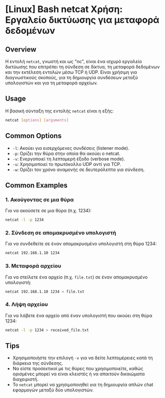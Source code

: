 # [Linux] Bash netcat Χρήση: Εργαλείο δικτύωσης για μεταφορά δεδομένων

## Overview
Η εντολή `netcat`, γνωστή και ως "nc", είναι ένα ισχυρό εργαλείο δικτύωσης που επιτρέπει τη σύνδεση σε δίκτυα, τη μεταφορά δεδομένων και την εκτέλεση εντολών μέσω TCP ή UDP. Είναι χρήσιμη για διαγνωστικούς σκοπούς, για τη δημιουργία συνδέσεων μεταξύ υπολογιστών και για τη μεταφορά αρχείων.

## Usage
Η βασική σύνταξη της εντολής `netcat` είναι η εξής:

```bash
netcat [options] [arguments]
```

## Common Options
- `-l`: Ακούει για εισερχόμενες συνδέσεις (listener mode).
- `-p`: Ορίζει την θύρα στην οποία θα ακούει ο netcat.
- `-v`: Ενεργοποιεί τη λεπτομερή έξοδο (verbose mode).
- `-u`: Χρησιμοποιεί το πρωτόκολλο UDP αντί για TCP.
- `-w`: Ορίζει τον χρόνο αναμονής σε δευτερόλεπτα για σύνδεση.

## Common Examples
### 1. Ακούγοντας σε μια θύρα
Για να ακούσετε σε μια θύρα (π.χ. 1234):
```bash
netcat -l -p 1234
```

### 2. Σύνδεση σε απομακρυσμένο υπολογιστή
Για να συνδεθείτε σε έναν απομακρυσμένο υπολογιστή στη θύρα 1234:
```bash
netcat 192.168.1.10 1234
```

### 3. Μεταφορά αρχείου
Για να στείλετε ένα αρχείο (π.χ. `file.txt`) σε έναν απομακρυσμένο υπολογιστή:
```bash
netcat 192.168.1.10 1234 < file.txt
```

### 4. Λήψη αρχείου
Για να λάβετε ένα αρχείο από έναν υπολογιστή που ακούει στη θύρα 1234:
```bash
netcat -l -p 1234 > received_file.txt
```

## Tips
- Χρησιμοποιήστε την επιλογή `-v` για να δείτε λεπτομέρειες κατά τη διάρκεια της σύνδεσης.
- Να είστε προσεκτικοί με τις θύρες που χρησιμοποιείτε, καθώς ορισμένες μπορεί να είναι κλειστές ή να απαιτούν δικαιώματα διαχειριστή.
- Το `netcat` μπορεί να χρησιμοποιηθεί για τη δημιουργία απλών chat εφαρμογών μεταξύ δύο υπολογιστών.
